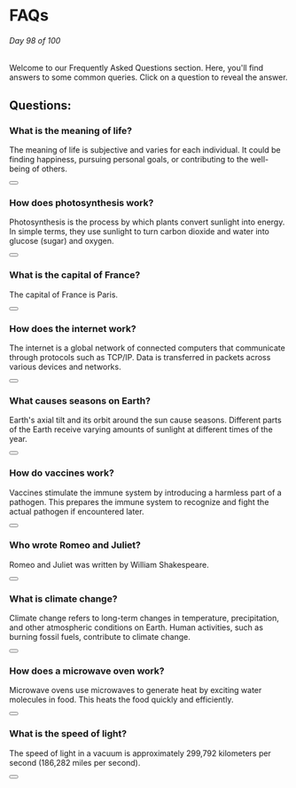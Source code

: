 # FAQs

###### Day 98 of 100

Welcome to our Frequently Asked Questions section. Here, you'll find answers to some common queries. Click on a question to reveal the answer.

## Questions:

### What is the meaning of life?

The meaning of life is subjective and varies for each individual. It could be finding happiness, pursuing personal goals, or contributing to the well-being of others.

<button type="button" class="faq-toggle">
    <i class="fas fa-chevron-down"></i>
    <i class="fas fa-times"></i>
</button>

### How does photosynthesis work?

Photosynthesis is the process by which plants convert sunlight into energy. In simple terms, they use sunlight to turn carbon dioxide and water into glucose (sugar) and oxygen.

<button type="button" class="faq-toggle">
    <i class="fas fa-chevron-down"></i>
    <i class="fas fa-times"></i>
</button>

### What is the capital of France?

The capital of France is Paris.

<button type="button" class="faq-toggle">
    <i class="fas fa-chevron-down"></i>
    <i class="fas fa-times"></i>
</button>

### How does the internet work?

The internet is a global network of connected computers that communicate through protocols such as TCP/IP. Data is transferred in packets across various devices and networks.

<button type="button" class="faq-toggle">
    <i class="fas fa-chevron-down"></i>
    <i class="fas fa-times"></i>
</button>

### What causes seasons on Earth?

Earth's axial tilt and its orbit around the sun cause seasons. Different parts of the Earth receive varying amounts of sunlight at different times of the year.

<button type="button" class="faq-toggle">
    <i class="fas fa-chevron-down"></i>
    <i class="fas fa-times"></i>
</button>

### How do vaccines work?

Vaccines stimulate the immune system by introducing a harmless part of a pathogen. This prepares the immune system to recognize and fight the actual pathogen if encountered later.

<button type="button" class="faq-toggle">
    <i class="fas fa-chevron-down"></i>
    <i class="fas fa-times"></i>
</button>

### Who wrote Romeo and Juliet?

Romeo and Juliet was written by William Shakespeare.

<button type="button" class="faq-toggle">
    <i class="fas fa-chevron-down"></i>
    <i class="fas fa-times"></i>
</button>

### What is climate change?

Climate change refers to long-term changes in temperature, precipitation, and other atmospheric conditions on Earth. Human activities, such as burning fossil fuels, contribute to climate change.

<button type="button" class="faq-toggle">
    <i class="fas fa-chevron-down"></i>
    <i class="fas fa-times"></i>
</button>

### How does a microwave oven work?

Microwave ovens use microwaves to generate heat by exciting water molecules in food. This heats the food quickly and efficiently.

<button type="button" class="faq-toggle">
    <i class="fas fa-chevron-down"></i>
    <i class="fas fa-times"></i>
</button>

### What is the speed of light?

The speed of light in a vacuum is approximately 299,792 kilometers per second (186,282 miles per second).

<button type="button" class="faq-toggle">
    <i class="fas fa-chevron-down"></i>
    <i class="fas fa-times"></i>
</button>
